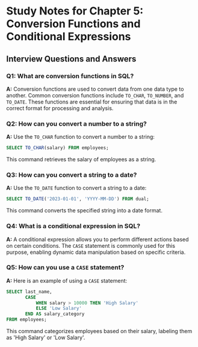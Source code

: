 # Study Notes for Chapter 5: Conversion Functions and Conditional Expressions

## Interview Questions and Answers

### Q1: What are conversion functions in SQL?
**A:** Conversion functions are used to convert data from one data type to another. Common conversion functions include `TO_CHAR`, `TO_NUMBER`, and `TO_DATE`. These functions are essential for ensuring that data is in the correct format for processing and analysis.

### Q2: How can you convert a number to a string?
**A:** Use the `TO_CHAR` function to convert a number to a string:
```sql
SELECT TO_CHAR(salary) FROM employees;
```
This command retrieves the salary of employees as a string.

### Q3: How can you convert a string to a date?
**A:** Use the `TO_DATE` function to convert a string to a date:
```sql
SELECT TO_DATE('2023-01-01', 'YYYY-MM-DD') FROM dual;
```
This command converts the specified string into a date format.

### Q4: What is a conditional expression in SQL?
**A:** A conditional expression allows you to perform different actions based on certain conditions. The `CASE` statement is commonly used for this purpose, enabling dynamic data manipulation based on specific criteria.

### Q5: How can you use a `CASE` statement?
**A:** Here is an example of using a `CASE` statement:
```sql
SELECT last_name,
       CASE 
           WHEN salary > 10000 THEN 'High Salary'
           ELSE 'Low Salary'
       END AS salary_category
FROM employees;
```
This command categorizes employees based on their salary, labeling them as 'High Salary' or 'Low Salary'.
